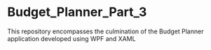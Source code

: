 # Budget_Planner_Part_3
This repository encompasses the culmination of the Budget Planner application developed using WPF and XAML
